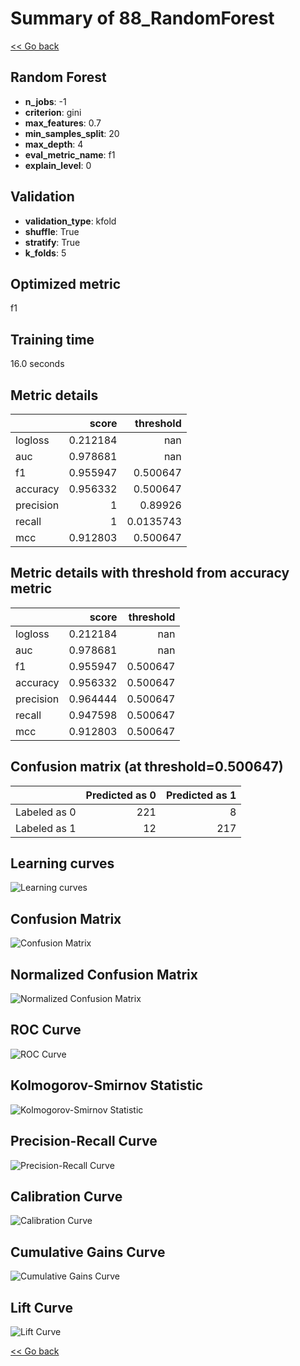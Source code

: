 # Summary of 88_RandomForest

[<< Go back](../README.md)


## Random Forest
- **n_jobs**: -1
- **criterion**: gini
- **max_features**: 0.7
- **min_samples_split**: 20
- **max_depth**: 4
- **eval_metric_name**: f1
- **explain_level**: 0

## Validation
 - **validation_type**: kfold
 - **shuffle**: True
 - **stratify**: True
 - **k_folds**: 5

## Optimized metric
f1

## Training time

16.0 seconds

## Metric details
|           |    score |   threshold |
|:----------|---------:|------------:|
| logloss   | 0.212184 | nan         |
| auc       | 0.978681 | nan         |
| f1        | 0.955947 |   0.500647  |
| accuracy  | 0.956332 |   0.500647  |
| precision | 1        |   0.89926   |
| recall    | 1        |   0.0135743 |
| mcc       | 0.912803 |   0.500647  |


## Metric details with threshold from accuracy metric
|           |    score |   threshold |
|:----------|---------:|------------:|
| logloss   | 0.212184 |  nan        |
| auc       | 0.978681 |  nan        |
| f1        | 0.955947 |    0.500647 |
| accuracy  | 0.956332 |    0.500647 |
| precision | 0.964444 |    0.500647 |
| recall    | 0.947598 |    0.500647 |
| mcc       | 0.912803 |    0.500647 |


## Confusion matrix (at threshold=0.500647)
|              |   Predicted as 0 |   Predicted as 1 |
|:-------------|-----------------:|-----------------:|
| Labeled as 0 |              221 |                8 |
| Labeled as 1 |               12 |              217 |

## Learning curves
![Learning curves](learning_curves.png)
## Confusion Matrix

![Confusion Matrix](confusion_matrix.png)


## Normalized Confusion Matrix

![Normalized Confusion Matrix](confusion_matrix_normalized.png)


## ROC Curve

![ROC Curve](roc_curve.png)


## Kolmogorov-Smirnov Statistic

![Kolmogorov-Smirnov Statistic](ks_statistic.png)


## Precision-Recall Curve

![Precision-Recall Curve](precision_recall_curve.png)


## Calibration Curve

![Calibration Curve](calibration_curve_curve.png)


## Cumulative Gains Curve

![Cumulative Gains Curve](cumulative_gains_curve.png)


## Lift Curve

![Lift Curve](lift_curve.png)



[<< Go back](../README.md)

